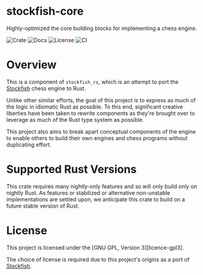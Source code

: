 # stockfish-core

Highly-optimized the core building blocks for implementing a chess engine.

![Crate][badge-crate] ![Docs][badge-docs] ![License][badge-license] ![CI][badge-ci]

# Overview

This is a component of `stockfish_rs`, which is an attempt to port the
[Stockfish][stockfish] chess engine to Rust.

Unlike other similar efforts, the goal of this project is to express as much of
the logic in idiomatic Rust as possible. To this end, significant creative
liberties have been taken to rewrite components as they're brought over to
leverage as much of the Rust type system as possible.

This project also aims to break apart conceptual components of the engine to
enable others to build their own engines and chess programs without duplicating
effort.

# Supported Rust Versions

This crate requires many nightly-only features and so will only build only on
nightly Rust. As features or stabilized or alternative non-unstable
implementations are settled upon, we anticipate this crate to build on a future
stable version of Rust.

# License

This project is licensed under the [GNU GPL, Version 3][licence-gpl3].

The choice of license is required due to this project's origins as a port of
[Stockfish][stockfish].

[badge-ci]:      https://img.shields.io/codecov/c/github/stouset/stockfish-rs
[badge-crate]:   https://img.shields.io/crates/v/stockfish_core
[badge-docs]:    https://img.shields.io/docsrs/stockfish_core
[badge-license]: https://img.shields.io/crates/l/stockfish_core

[license-gpl3]: https://github.com/stouset/stockfish-rs/blob/main/LICENSE

[stockfish]: http://github.com/official-stockfish/Stockfish/
